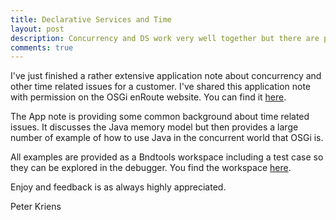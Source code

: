 ```yaml
---
title: Declarative Services and Time
layout: post
description: Concurrency and DS work very well together but there are pitfalls.
comments: true
---
```


I've just finished a rather extensive application note about concurrency and other
time related issues for a customer. I've shared this application note with
permission on the OSGi enRoute website. You can find it [here](http://enroute.osgi.org/appnotes/concurrency.html).

The App note is providing some common background about time related issues. It
discusses the Java memory model but then provides a large number of example of
how to use Java in the concurrent world that OSGi is.

All examples are provided as a Bndtools workspace including a test case so they
can be explored in the debugger. You find the workspace [here](https://github.com/osgi/osgi.enroute.examples.concurrency).

Enjoy and feedback is as always highly appreciated.

 Peter Kriens
	 